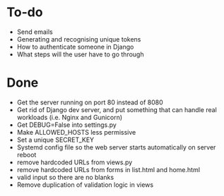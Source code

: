 # To-do
* Send emails
* Generating and recognising unique tokens
* How to authenticate someone in Django
* What steps will the user have to go through

# Done
* Get the server running on port 80 instead of 8080
* Get rid of Django dev server, and put something that can handle real workloads (i.e. Nginx and Gunicorn)
* Get DEBUG=False into settings.py
* Make ALLOWED_HOSTS less permissive
* Set a unique SECRET_KEY
* Systemd config file so the web server starts automatically on server reboot
* remove hardcoded URLs from views.py
* remove hardcoded URLs from forms in list.html and home.html
* valid input so there are no blanks
* Remove duplication of validation logic in views
